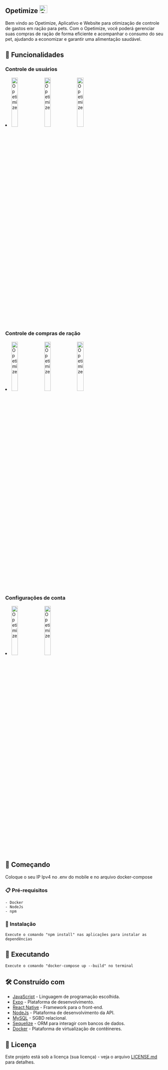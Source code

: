 ## Opetimize <img src="https://cdn.discordapp.com/attachments/785634513966333953/1122940907990286436/logo.png" alt="Opetimize" width="25" height="25">

Bem vindo ao Opetimize, Aplicativo e Website para otimização de controle de gastos em ração para pets.
Com o Opetimize, você poderá gerenciar suas compras de ração de forma eficiente e acompanhar o consumo do seu pet,
ajudando a economizar e garantir uma alimentação saudável.


## 📜 Funcionalidades

### Controle de usuários
<li>
    <img src="https://cdn.discordapp.com/attachments/785634513966333953/1122940838863974470/Screenshot_1687544255.png" alt="Opetimize" width="20%" height="20%">
    <img src="https://cdn.discordapp.com/attachments/785634513966333953/1122940840743014441/Screenshot_1687547855.png" alt="Opetimize" width="20%" height="20%">
    <img src="https://cdn.discordapp.com/attachments/785634513966333953/1122940841175035935/Screenshot_1687547871.png" alt="Opetimize" width="20%" height="20%">
</li>

### Controle de compras de ração
<li>
    <img src="https://cdn.discordapp.com/attachments/785634513966333953/1122940839170150521/Screenshot_1687544302.png" alt="Opetimize" width="20%" height="20%">
    <img src="https://cdn.discordapp.com/attachments/785634513966333953/1122940839405039746/Screenshot_1687544316.png" alt="Opetimize" width="20%" height="20%">
    <img src="https://cdn.discordapp.com/attachments/785634513966333953/1122940839660900485/Screenshot_1687544319.png" alt="Opetimize" width="20%" height="20%">
</li>

### Configurações de conta
<li>
    <img src="https://cdn.discordapp.com/attachments/785634513966333953/1122940840034177095/Screenshot_1687544321.png" alt="Opetimize" width="20%" height="20%">
    <img src="https://cdn.discordapp.com/attachments/785634513966333953/1122940840323600555/Screenshot_1687547527.png" alt="Opetimize" width="20%" height="20%">
</li>




## 🚀 Começando

Coloque o seu IP Ipv4 no .env do mobile e no arquivo docker-compose

### 📋 Pré-requisitos

```
- Docker
- NodeJs
- npm
```

### 🔧 Instalação
```
Execute o comando "npm install" nas aplicações para instalar as dependências
```


## 🏃 Executando
```
Execute o comando "docker-compose up --build" no terminal
```


## 🛠️ Construído com

* [JavaScript](https://www.javascript.com/) - Linguagem de programação escolhida.
* [Expo](https://expo.dev/) - Plataforma de desenvolvimento.
* [React Native](https://reactnative.dev/) - Framework para o front-end.
* [NodeJs](https://nodejs.org/en) - Plataforma de desenvolvimento da API.
* [MySQL](https://www.mysql.com/) - SGBD relacional.
* [Sequelize](https://sequelize.org/) - ORM para interagir com bancos de dados.
* [Docker](https://www.docker.com/) - Plataforma de virtualização de contêineres.

## 📄 Licença

Este projeto está sob a licença (sua licença) - veja o arquivo [LICENSE.md](https://github.com/usuario/projeto/licenca) para detalhes.


